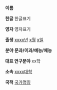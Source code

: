 **이름**

**한글**
한글표기

**영자**
영자표기

**출생**
[xxxx년](xxxx%EB%85%84.md) [x월](x%EC%9B%94.md) [x일](x%EC%9D%BC.md)

**분야**
**문과/이과/예능/체능**

**대표 연구분야**
xx학

**소속**
[xxxx대학](xxxx%EB%8C%80%ED%95%99.md)

**국적**
[국가명칭](%EA%B5%AD%EA%B0%80%EB%AA%85%EC%B9%AD.md)

